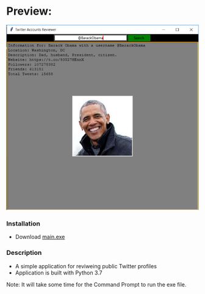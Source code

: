 # Preview:
![solid](./preview.PNG)

### Installation
- Download [main.exe](./main.exe)

### Description
- A simple application for reviweing public Twitter profiles 
- Application is built with Python 3.7

Note: It will take some time for the Command Prompt to run the exe file.
